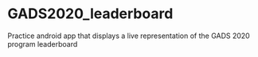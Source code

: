 # GADS2020_leaderboard
Practice android app that displays a live representation of the GADS 2020 program leaderboard
